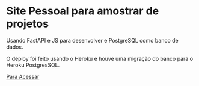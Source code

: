 # Site Pessoal para amostrar de projetos

Usando FastAPI e JS para desenvolver e PostgreSQL como banco de dados.

O deploy foi feito usando o Heroku e houve uma migração do banco para o Heroku PostgresSQL.

[Para Acessar](https://igor-esposito.herokuapp.com/)